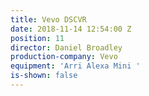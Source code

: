 ```yaml
---
title: Vevo DSCVR
date: 2018-11-14 12:54:00 Z
position: 11
director: Daniel Broadley
production-company: Vevo
equipment: 'Arri Alexa Mini '
is-shown: false
---
```


